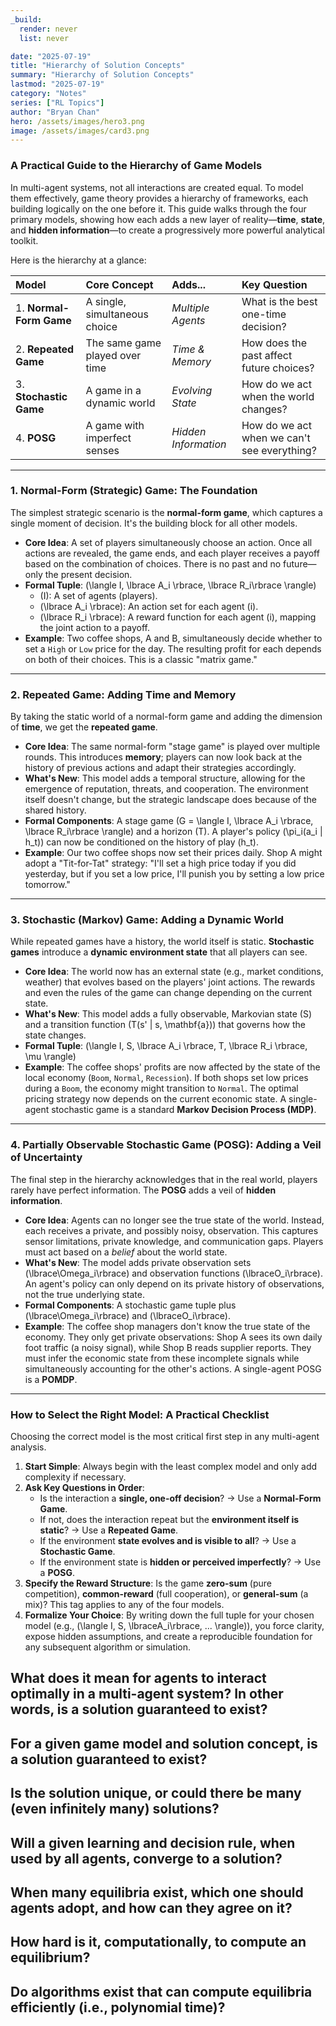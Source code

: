 ```yaml
---
_build:
  render: never
  list: never

date: "2025-07-19"
title: "Hierarchy of Solution Concepts"
summary: "Hierarchy of Solution Concepts"
lastmod: "2025-07-19"
category: "Notes"
series: ["RL Topics"]
author: "Bryan Chan"
hero: /assets/images/hero3.png
image: /assets/images/card3.png
---
```


### A Practical Guide to the Hierarchy of Game Models

In multi-agent systems, not all interactions are created equal. To model them effectively, game theory provides a hierarchy of frameworks, each building logically on the one before it. This guide walks through the four primary models, showing how each adds a new layer of reality—**time**, **state**, and **hidden information**—to create a progressively more powerful analytical toolkit.

Here is the hierarchy at a glance:

| Model | Core Concept | Adds... | Key Question |
| :--- | :--- | :--- | :--- |
| 1. **Normal-Form Game** | A single, simultaneous choice | *Multiple Agents* | What is the best one-time decision? |
| 2. **Repeated Game** | The same game played over time | *Time & Memory* | How does the past affect future choices? |
| 3. **Stochastic Game** | A game in a dynamic world | *Evolving State* | How do we act when the world changes? |
| 4. **POSG** | A game with imperfect senses | *Hidden Information* | How do we act when we can't see everything? |

---

### 1. Normal-Form (Strategic) Game: The Foundation

The simplest strategic scenario is the **normal-form game**, which captures a single moment of decision. It's the building block for all other models.

* **Core Idea**: A set of players simultaneously choose an action. Once all actions are revealed, the game ends, and each player receives a payoff based on the combination of choices. There is no past and no future—only the present decision.
* **Formal Tuple**: \(\langle I, \lbrace A_i \rbrace, \lbrace R_i\rbrace \rangle\)
    * \(I\): A set of agents (players).
    * \(\lbrace A_i \rbrace\): An action set for each agent \(i\).
    * \(\lbrace R_i \rbrace\): A reward function for each agent \(i\), mapping the joint action to a payoff.
* **Example**: Two coffee shops, A and B, simultaneously decide whether to set a `High` or `Low` price for the day. The resulting profit for each depends on both of their choices. This is a classic "matrix game."

---

### 2. Repeated Game: Adding Time and Memory

By taking the static world of a normal-form game and adding the dimension of **time**, we get the **repeated game**.

* **Core Idea**: The same normal-form "stage game" is played over multiple rounds. This introduces **memory**; players can now look back at the history of previous actions and adapt their strategies accordingly.
* **What's New**: This model adds a temporal structure, allowing for the emergence of reputation, threats, and cooperation. The environment itself doesn't change, but the strategic landscape does because of the shared history.
* **Formal Components**: A stage game \(G = \langle I, \lbrace A_i \rbrace, \lbrace R_i\rbrace \rangle\) and a horizon \(T\). A player's policy \(\pi_i(a_i | h_t)\) can now be conditioned on the history of play \(h_t\).
* **Example**: Our two coffee shops now set their prices daily. Shop A might adopt a "Tit-for-Tat" strategy: "I'll set a high price today if you did yesterday, but if you set a low price, I'll punish you by setting a low price tomorrow."

---

### 3. Stochastic (Markov) Game: Adding a Dynamic World

While repeated games have a history, the world itself is static. **Stochastic games** introduce a **dynamic environment state** that all players can see.

* **Core Idea**: The world now has an external state (e.g., market conditions, weather) that evolves based on the players' joint actions. The rewards and even the rules of the game can change depending on the current state.
* **What's New**: This model adds a fully observable, Markovian state \(S\) and a transition function \(T(s' | s, \mathbf{a})\) that governs how the state changes.
* **Formal Tuple**: \(\langle I, S, \lbrace A_i \rbrace, T, \lbrace R_i \rbrace, \mu \rangle\)
* **Example**: The coffee shops' profits are now affected by the state of the local economy (`Boom`, `Normal`, `Recession`). If both shops set low prices during a `Boom`, the economy might transition to `Normal`. The optimal pricing strategy now depends on the current economic state. A single-agent stochastic game is a standard **Markov Decision Process (MDP)**.

---

### 4. Partially Observable Stochastic Game (POSG): Adding a Veil of Uncertainty

The final step in the hierarchy acknowledges that in the real world, players rarely have perfect information. The **POSG** adds a veil of **hidden information**.

* **Core Idea**: Agents can no longer see the true state of the world. Instead, each receives a private, and possibly noisy, observation. This captures sensor limitations, private knowledge, and communication gaps. Players must act based on a *belief* about the world state.
* **What's New**: The model adds private observation sets \(\lbrace\Omega_i\rbrace\) and observation functions \(\lbraceO_i\rbrace\). An agent's policy can only depend on its private history of observations, not the true underlying state.
* **Formal Components**: A stochastic game tuple plus \(\lbrace\Omega_i\rbrace\) and \(\lbraceO_i\rbrace\).
* **Example**: The coffee shop managers don't know the true state of the economy. They only get private observations: Shop A sees its own daily foot traffic (a noisy signal), while Shop B reads supplier reports. They must infer the economic state from these incomplete signals while simultaneously accounting for the other's actions. A single-agent POSG is a **POMDP**.

---

### How to Select the Right Model: A Practical Checklist

Choosing the correct model is the most critical first step in any multi-agent analysis.

1.  **Start Simple**: Always begin with the least complex model and only add complexity if necessary.
2.  **Ask Key Questions in Order**:
    * Is the interaction a **single, one-off decision**? → Use a **Normal-Form Game**.
    * If not, does the interaction repeat but the **environment itself is static**? → Use a **Repeated Game**.
    * If the environment **state evolves and is visible to all**? → Use a **Stochastic Game**.
    * If the environment state is **hidden or perceived imperfectly**? → Use a **POSG**.
3.  **Specify the Reward Structure**: Is the game **zero-sum** (pure competition), **common-reward** (full cooperation), or **general-sum** (a mix)? This tag applies to any of the four models.
4.  **Formalize Your Choice**: By writing down the full tuple for your chosen model (e.g., \(\langle I, S, \lbraceA_i\rbrace, ... \rangle\)), you force clarity, expose hidden assumptions, and create a reproducible foundation for any subsequent algorithm or simulation.



## What does it mean for agents to interact optimally in a multi-agent system? In other words, is a solution guaranteed to exist?



## For a given game model and solution concept, is a solution guaranteed to exist?


## Is the solution unique, or could there be many (even infinitely many) solutions?


## Will a given learning and decision rule, when used by all agents, converge to a solution?

## When many equilibria exist, which one should agents adopt, and how can they agree on it?


## How hard is it, computationally, to compute an equilibrium?


## Do algorithms exist that can compute equilibria efficiently (i.e., polynomial time)?





































































